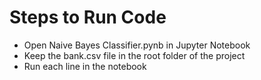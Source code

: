 # Steps to Run Code
- Open Naive Bayes Classifier.pynb in Jupyter Notebook
- Keep the bank.csv file in the root folder of the project
- Run each line in the notebook
